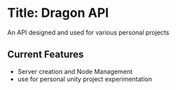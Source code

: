 # Title: Dragon API

An API designed and used for various personal projects

## Current Features
- Server creation and Node Management
- use for personal unity project experimentation
